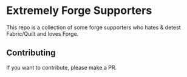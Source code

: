 # Extremely Forge Supporters

This repo is a collection of some forge supporters who hates & detest Fabric/Quilt and loves Forge.

## Contributing

If you want to contribute, please make a PR.
